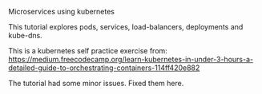 Microservices using kubernetes

This tutorial explores pods, services, load-balancers, deployments and kube-dns.

This is a kubernetes self practice exercise from:
https://medium.freecodecamp.org/learn-kubernetes-in-under-3-hours-a-detailed-guide-to-orchestrating-containers-114ff420e882

The tutorial had some minor issues. Fixed them here.
